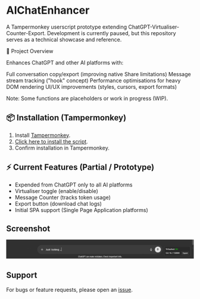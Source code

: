 # AIChatEnhancer
A Tampermonkey userscript prototype extending ChatGPT-Virtualiser-Counter-Export.
Development is currently paused, but this repository serves as a technical showcase and reference.

🚀 Project Overview

Enhances ChatGPT and other AI platforms with:

Full conversation copy/export (improving native Share limitations)
Message stream tracking ("hook" concept)
Performance optimisations for heavy DOM rendering
UI/UX improvements (styles, cursors, export formats)

Note: Some functions are placeholders or work in progress (WIP).

## 📦 Installation (Tampermonkey)
1. Install [Tampermonkey](https://www.tampermonkey.net/).
2. [Click here to install the script](https://raw.githubusercontent.com/vasilywarmare/AIChatEnhancer/main/AIChatEnhancer.user.js).
3. Confirm installation in Tampermonkey.

## ⚡ Current Features (Partial / Prototype)

- Expended from ChatGPT only to all AI platforms
- Virtualiser toggle (enable/disable)
- Message Counter (tracks token usage)
- Export button (download chat logs)
- Initial SPA support (Single Page Application platforms)

## Screenshot
![Screenshot](Screenshot.png)

## Support
For bugs or feature requests, please open an [issue](https://github.com/vasilywarmare/AIChatEnhancer/issues).

